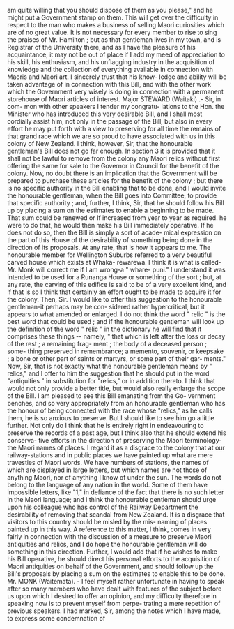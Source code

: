 am quite willing that you should dispose of them as you please," and he might put a Government stamp on them. This will get over the difficulty in respect to the man who makes a business of selling Maori curiosities which are of no great value. It is not necessary for every member to rise to sing the praises of Mr. Hamilton ; but as that gentleman lives in my town, and is Registrar of the University there, and as I have the pleasure of his acquaintance, it may not be out of place if I add my meed of appreciation to his skill, his enthusiasm, and his unflagging industry in the acquisition of knowledge and the collection of everything available in connection with Maoris and Maori art. I sincerely trust that his know- ledge and ability will be taken advantage of in connection with this Bill, and with the other work which the Government very wisely is doing in connection with a permanent storehouse of Maori articles of interest. Major STEWARD (Waitaki) .- Sir, in com- mon with other speakers I tender my congratu- lations to the Hon. the Minister who has introduced this very desirable Bill, and I shall most cordially assist him, not only in the passage of the Bill, but also in every effort he may put forth with a view to preserving for all time the remains of that grand race which we are so proud to have associated with us in this colony of New Zealand. I think, however, Sir, that the honourable gentleman's Bill does not go far enough. In section 3 it is provided that it shall not be lawful to remove from the colony any Maori relics without first offering the same for sale to the Governor in Council for the benefit of the colony. Now, no doubt there is an implication that the Government will be prepared to purchase these articles for the benefit of the colony ; but there is no specific authority in the Bill enabling that to be done, and I would invite the honourable gentleman, when the Bill goes into Committee, to provide that specific authority ; and, further, I think, Sir, that he should follow his Bill up by placing a sum on the estimates to enable a beginning to be made. That sum could be renewed or If increased from year to year as required. he were to do that, he would then make his Bill immediately operative. If he does not do so, then the Bill is simply a sort of acade- mical expression on the part of this House of the desirability of something being done in the direction of its proposals. At any rate, that is how it appears to me. The honourable member for Wellington Suburbs referred to a very beautiful carved house which exists at Whaka- rewarewa. I think it is what is called-Mr. Monk will correct me if I am wrong-a " whare- puni." I understand it was intended to be used for a Runanga House or something of the sort ; but, at any rate, the carving of this edifice is said to be of a very excellent kind, and if that is so I think that certainly an effort ought to be made to acquire it for the colony. Then, Sir. I would like to offer this suggestion to the honourable gentleman-it perhaps may be con- sidered rather hypercritical, but it appears to what amended or enlarged. I do not think the word " relic " is the best word that could be used ; and if the honourable gentleman will look up the definition of the word " relic " in the dictionary he will find that it comprises these things -- namely, " that which is left after the loss or decay of the rest ; a remaining frag- ment ; the body of a deceased person ; some- thing preserved in remembrance; a memento, souvenir, or keepsake ; a bone or other part of saints or martyrs, or some part of their gar- ments." Now, Sir, that is not exactly what the honourable gentleman means by " relics," and I offer to him the suggestion that he should put in the word "antiquities " in substitution for "relics," or in addition thereto. I think that would not only provide a better title, but would also really enlarge the scope of the Bill. I am pleased to see this Bill emanating from the Go- vernment benches, and so very appropriately from an honourable gentleman who has the honour of being connected with the race whose "relics," as he calls them, he is so anxious to preserve. But I should like to see him go a little further. Not only do I think that he is entirely right in endeavouring to preserve the records of a past age, but I think also that he should extend his conserva- tive efforts in the direction of preserving the Maori terminology-the Maori names of places. I regard it as a disgrace to the colony that at our railway-stations and in public places we have painted up what are mere travesties of Maori words. We have numbers of stations, the names of which are displayed in large letters, but which names are not those of anything Maori, nor of anything I know of under the sun. The words do not belong to the language of any nation in the world. Some of them have impossible letters, like "1," in defiance of the fact that there is no such letter in the Maori language; and I think the honourable gentleman should urge upon his colleague who has control of the Railway Department the desirability of removing that scandal from New Zealand. It is a disgrace that visitors to this country should be misled by the mis- naming of places painted up in this way. A reference to this matter, I think, comes in very fairly in connection with the discussion of a measure to preserve Maori antiquities and relics, and I do hope the honourable gentleman will do something in this direction. Further, I would add that if he wishes to make his Bill operative, he should direct his personal efforts to the acquisition of Maori antiquities on behalf of the Government, and should follow up the Bill's proposals by placing a sum on the estimates to enable this to be done. Mr. MONK (Waitemata). - I feel myself rather unfortunate in having to speak after so many members who have dealt with features of the subject before us upon which I desired to offer an opinion, and my difficulty therefore in speaking now is to prevent myself from perpe- trating a mere repetition of previous speakers. I had marked, Sir, among the notes which I have made, to express some condemnation of 